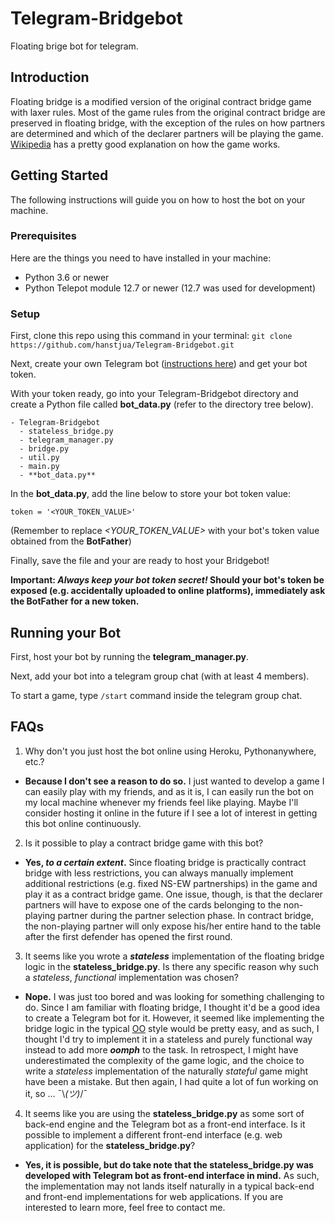 # Telegram-Bridgebot

Floating brige bot for telegram.

## Introduction

Floating bridge is a modified version of the original contract bridge game with laxer rules. Most of the game rules from the original contract bridge are preserved in floating bridge, with the exception of the rules on how partners are determined and which of the declarer partners will be playing the game. [Wikipedia](https://en.wikipedia.org/wiki/Singaporean_bridge) has a pretty good explanation on how the game works.

## Getting Started

The following instructions will guide you on how to host the bot on your machine.

### Prerequisites

Here are the things you need to have installed in your machine:
* Python 3.6 or newer
* Python Telepot module 12.7 or newer (12.7 was used for development)

### Setup

First, clone this repo using this command in your terminal: `git clone https://github.com/hanstjua/Telegram-Bridgebot.git`

Next, create your own Telegram bot ([instructions here](https://core.telegram.org/bots#3-how-do-i-create-a-bot)) and get your bot token.

With your token ready, go into your Telegram-Bridgebot directory and create a Python file called **bot_data.py** (refer to the directory tree below).

```
- Telegram-Bridgebot
  - stateless_bridge.py
  - telegram_manager.py
  - bridge.py
  - util.py
  - main.py
  - **bot_data.py**
```

In the **bot_data.py**, add the line below to store your bot token value:

`token = '<YOUR_TOKEN_VALUE>'`

(Remember to replace *<YOUR\_TOKEN\_VALUE>* with your bot's token value obtained from the **BotFather**)

Finally, save the file and your are ready to host your Bridgebot!

**Important: _Always keep your bot token secret!_ Should your bot's token be exposed (e.g. accidentally uploaded to online platforms), immediately ask the BotFather for a new token.**

## Running your Bot

First, host your bot by running the **telegram_manager.py**.

Next, add your bot into a telegram group chat (with at least 4 members).

To start a game, type `/start` command inside the telegram group chat.

## FAQs

1. Why don't you just host the bot online using Heroku, Pythonanywhere, etc.?
- **Because I don't see a reason to do so.** I just wanted to develop a game I can easily play with my friends, and as it is, I can easily run the bot on my local machine whenever my friends feel like playing. Maybe I'll consider hosting it online in the future if I see a lot of interest in getting this bot online continuously.

2. Is it possible to play a contract bridge game with this bot?
- **Yes, _to a certain extent_.** Since floating bridge is practically contract bridge with less restrictions, you can always manually implement additional restrictions (e.g. fixed NS-EW partnerships) in the game and play it as a contract bridge game. One issue, though, is that the declarer partners will have to expose one of the cards belonging to the non-playing partner during the partner selection phase. In contract bridge, the non-playing partner will only expose his/her entire hand to the table after the first defender has opened the first round.

3. It seems like you wrote a **_stateless_** implementation of the floating bridge logic in the **stateless_bridge.py**. Is there any specific reason why such a _stateless_, _functional_ implementation was chosen?
- **Nope.** I was just too bored and was looking for something challenging to do. Since I am familiar with floating bridge, I thought it'd be a good idea to create a Telegram bot for it. However, it seemed like implementing the bridge logic in the typical [OO](https://en.wikipedia.org/wiki/Object-oriented_programming) style would be pretty easy, and as such, I thought I'd try to implement it in a stateless and purely functional way instead to add more **_oomph_** to the task. In retrospect, I might have underestimated the complexity of the game logic, and the choice to write a _stateless_ implementation of the naturally _stateful_ game might have been a mistake. But then again, I had quite a lot of fun working on it, so ... ¯\\_(ツ)_/¯

4. It seems like you are using the **stateless_bridge.py** as some sort of back-end engine and the Telegram bot as a front-end interface. Is it possible to implement a different front-end interface (e.g. web application) for the **stateless_bridge.py**?
- **Yes, it is possible, but do take note that the stateless_bridge.py was developed with Telegram bot as front-end interface in mind.** As such, the implementation may not lands itself naturally in a typical back-end and front-end implementations for web applications. If you are interested to learn more, feel free to contact me.
